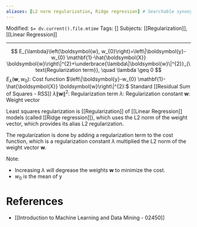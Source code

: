 ```yaml
---
aliases: [L2 norm regularization, Ridge regression] # Searchable synonyms and translations
---
```

Modified: `$= dv.current().file.mtime`
Tags: []
Subjects: [[Regularization]], [[Linear Regression]]
****
$$
E_{\lambda}\left(\boldsymbol{w}, w_{0}\right)=\left\|\boldsymbol{y}-w_{0} \mathbf{1}-\hat{\boldsymbol{X}} \boldsymbol{w}\right\|^{2}+\underbrace{\lambda\|\boldsymbol{w}\|^{2}}_{\text{Regularization term}}, \quad \lambda \geq 0
$$
$E_{\lambda}\left(\boldsymbol{w}, w_{0}\right):$ Cost function
$\left\|\boldsymbol{y}-w_{0} \mathbf{1}-\hat{\boldsymbol{X}} \boldsymbol{w}\right\|^{2}:$ Standard [[Residual Sum of Squares - RSS]]
$\lambda\|\boldsymbol{w}\|^{2}:$ Regularization term
$\lambda:$ Regularization constant
$\boldsymbol{w}:$ Weight vector

Least squares regularization is [[Regularization]] of [[Linear Regression]] models (called [[Ridge regression]]), which uses the L2 norm of the weight vector, which provides its alias L2 regularization.

The regularization is done by adding a regularization term to the cost function, which is a regularization constant $\lambda$ multiplied the L2 norm of the weight vector $\boldsymbol{w}$. 

Note:
- Increasing $\lambda$ will degrease the weights $\boldsymbol{w}$ to minimize the cost.
- $w_{0}$ is the mean of y

# References
- [[Introduction to Machine Learning and Data Mining - 02450]]